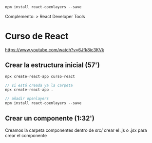```js
npm install react-openlayers --save
```


Complemento: > React Developer Tools

# Curso de React
https://www.youtube.com/watch?v=6Jfk8ic3KVk

## Crear la estructura inicial (57')

```js
npx create-react-app curso-react

// si está creada ya la carpeta
npx create-react-app .

// añadir openlayers
npm install react-openlayers --save

```

## Crear un componente (1:32')

Creamos la carpeta componentes dentro de src/
crear el .js o .jsx para crear el componente

